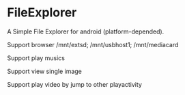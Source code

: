 # FileExplorer

A Simple File Explorer for android (platform-depended).

Support browser /mnt/extsd; /mnt/usbhost1; /mnt/mediacard

Support play musics

Support view single image

Support play video by jump to other playactivity

